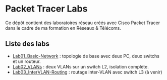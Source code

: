 # Packet Tracer Labs

Ce dépôt contient des laboratoires réseau créés avec Cisco Packet Tracer dans le cadre de ma formation en Réseaux & Télécoms.

## Liste des labs

- [Lab01_Basic-Network](./Lab01_Basic-Network) : topologie de base avec deux PC, deux switchs et un routeur.
- [Lab02_VLANs](./Lab02_VLANs) : deux VLANs sur un switch L2, isolation complète.
- [Lab03_InterVLAN-Routing](./Lab03_VLANs) : routage inter-VLAN avec switch L3 (à venir)


